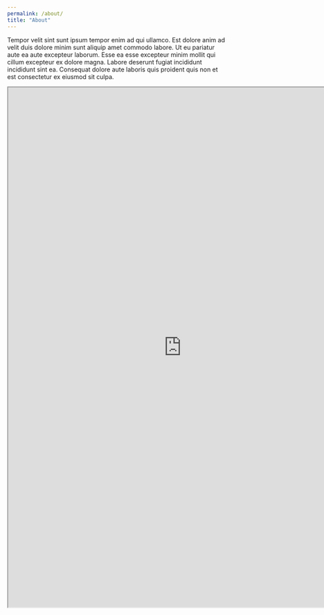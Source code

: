 ```yaml
---
permalink: /about/
title: "About"
---
```


Tempor velit sint sunt ipsum tempor enim ad qui ullamco. Est dolore anim ad velit duis dolore minim sunt aliquip amet commodo labore. Ut eu pariatur aute ea aute excepteur laborum. Esse ea esse excepteur minim mollit qui cillum excepteur ex dolore magna. Labore deserunt fugiat incididunt incididunt sint ea. Consequat dolore aute laboris quis proident quis non et est consectetur ex eiusmod sit culpa.

<iframe src="https://docs.google.com/document/d/e/2PACX-1vRy18zWSKCCDoAoypvwi4RRNssuuNTadtm2pyPsKEAgH95SCp8z5drNGherpTUFs4KFmBNld6GTUlaz/pub?embedded=true" width="800" height="1200"></iframe>

